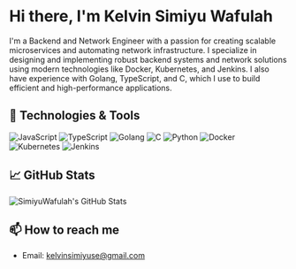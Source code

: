 # Hi there, I'm Kelvin Simiyu Wafulah 

I'm a Backend and Network Engineer with a passion for creating scalable microservices and automating network infrastructure. I specialize in designing and implementing robust backend systems and network solutions using modern technologies like Docker, Kubernetes, and Jenkins. I also have experience with Golang, TypeScript, and C, which I use to build efficient and high-performance applications.

## 🔧 Technologies & Tools

![JavaScript](https://img.shields.io/badge/-JavaScript-black?style=flat-square&logo=javascript)
![TypeScript](https://img.shields.io/badge/-TypeScript-black?style=flat-square&logo=typescript)
![Golang](https://img.shields.io/badge/-Golang-black?style=flat-square&logo=go)
![C](https://img.shields.io/badge/-C-black?style=flat-square&logo=c)
![Python](https://img.shields.io/badge/-Python-black?style=flat-square&logo=python)
![Docker](https://img.shields.io/badge/-Docker-black?style=flat-square&logo=docker)
![Kubernetes](https://img.shields.io/badge/-Kubernetes-black?style=flat-square&logo=kubernetes)
![Jenkins](https://img.shields.io/badge/-Jenkins-black?style=flat-square&logo=jenkins)

## 📈 GitHub Stats

![SimiyuWafulah's GitHub Stats](https://github-readme-stats.vercel.app/api?username=SimiyuWafulah&show_icons=true)

## 📫 How to reach me
- Email: [kelvinsimiyuse@gmail.com](mailto:kelvinsimiyuse@gmail.com)


